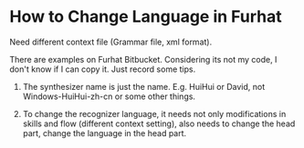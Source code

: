 # How to Change Language in Furhat

Need different context file (Grammar file, xml format).

There are examples on Furhat Bitbucket. Considering its not my code, I don't know if I can copy it. Just record some tips.

1. The synthesizer name is just the name. E.g. HuiHui or David, not Windows-HuiHui-zh-cn or some other things.

2. To change the recognizer language, it needs not only modifications in skills and flow (different context setting), also needs to change the head 
part, change the language in the head part.

